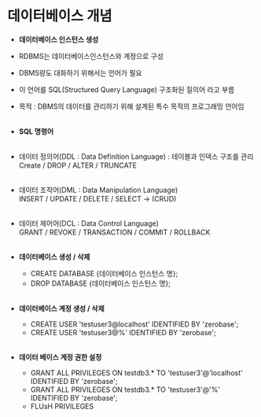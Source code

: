<h1>데이터베이스 개념</h1>

- <b>데이터베이스 인스턴스 생성</b>

- RDBMS는 데이터베이스인스턴스와 계정으로 구성
- DBMS랑도 대화하기 위해서는 언어가 필요
- 이 언어를 SQL(Structured Query Language) 구조화된 질의어 라고 부름
- 목적 : DBMS의 데이터를 관리하기 위해 설계된 특수 목적의 프로그래밍 언어임
  </br>  </br>

- <b>SQL 명령어</b>
  </br>  </br>
- 데이터 정의어(DDL : Data Definition Language) : 테이블과 인덱스 구조를 관리
  </br>Create / DROP / ALTER / TRUNCATE
  </br>  </br>

- 데이터 조작어(DML : Data Manipulation Language)
  </br>INSERT / UPDATE / DELETE / SELECT -> (CRUD)
  </br>  </br>

- 데이터 제어어(DCL : Data Control Language)
  </br>GRANT / REVOKE / TRANSACTION / COMMIT / ROLLBACK
  </br>  </br>

- <b>데이터베이스 생성 / 삭제</b>
    - CREATE DATABASE {데이터베이스 인스턴스 명};
    - DROP DATABASE {데이터베이스 인스턴스 명};
 </br> </br>

- <b>데이터베이스 계정 생성 / 삭제</b>
  - CREATE USER 'testuser3@localhost' IDENTIFIED BY 'zerobase';
  - CREATE USER 'testuser3@%' IDENTIFIED BY 'zerobase';
</br> </br>

- <b>데이터 베이스 계정 권한 설정</b>
  - GRANT ALL PRIVILEGES ON testdb3.* TO 'testuser3'@'localhost' IDENTIFIED BY 'zerobase';
  - GRANT ALL PRIVILEGES ON testdb3.* TO 'testuser3'@'%' IDENTIFIED BY 'zerobase';
  - FLUsH PRIVILEGES